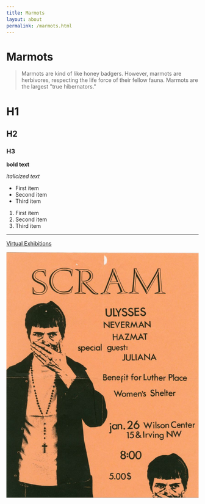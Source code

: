 ```yaml
---
title: Marmots
layout: about
permalink: /marmots.html
---
```


# Marmots

> Marmots are kind of like honey badgers. However, marmots are herbivores, respecting the life force of their fellow fauna. Marmots are the largest "true hibernators."

# H1
## H2
### H3

**bold text**

*italicized text*

- First item
- Second item
- Third item

1. First item
2. Second item
3. Third item

---
[Virtual Exhibitions](https://exhibitions.lib.umd.edu/)

![Amy is testing alt text](https://github.com/aswack0/punktest/blob/b2795af540f20c645e931de6dc20c9e1d5e66193/objects/scram.jpg)
